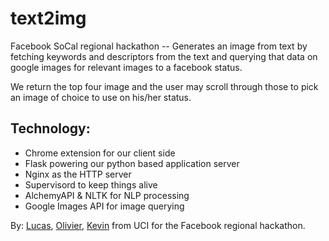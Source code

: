 text2img
========

Facebook SoCal regional hackathon -- Generates an image from text by fetching 
keywords and descriptors from the text and querying that data on 
google images for relevant images to a facebook status.

We return the top four image and the user may scroll through those
to pick an image of choice to use on his/her status.


Technology:
-----------
- Chrome extension for our client side
- Flask powering our python based application server
- Nginx as the HTTP server
- Supervisord to keep things alive
- AlchemyAPI & NLTK for NLP processing
- Google Images API for image querying


By: [Lucas](http://lucasou.com), [Olivier](http://oliviertruong.com/), 
[Kevin](https://www.facebook.com/kevinjonaitis117) from UCI for the 
Facebook regional hackathon.
